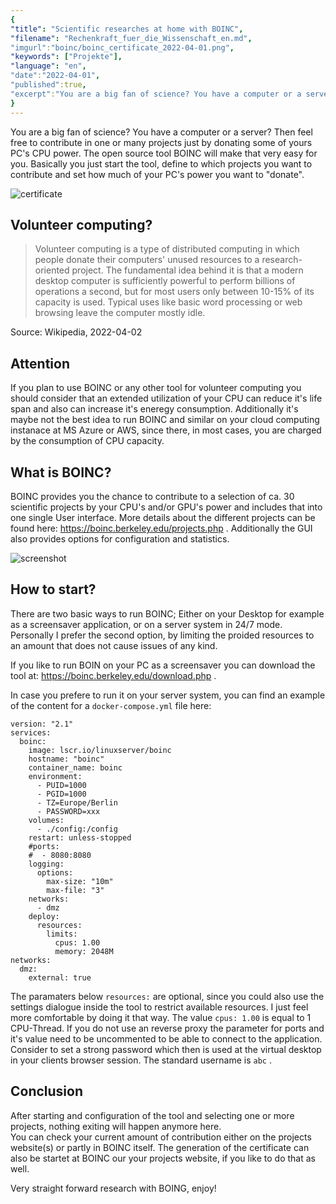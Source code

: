 ```yaml
---
{
"title": "Scientific researches at home with BOINC",
"filename": "Rechenkraft_fuer_die_Wissenschaft_en.md",
"imgurl":"boinc/boinc_certificate_2022-04-01.png",
"keywords": ["Projekte"],
"language": "en",
"date":"2022-04-01",
"published":true,
"excerpt":"You are a big fan of science? You have a computer or a server? Then feel free to contribute in one or many projects just by donating some of yours PC's CPU power."
}
---
```

You are a big fan of science? You have a computer or a server? Then feel free to contribute in one or many projects just by donating some of yours PC's CPU power. The open source tool BOINC will make that very easy for you. Basically you just start the tool, define to which projects you want to contribute and set how much of your PC's power you want to "donate".

![certificate](/media/full/boinc/boinc_certificate_2022-04-01.webp)

## Volunteer computing?
> Volunteer computing is a type of distributed computing in which people donate their computers' unused resources to a research-oriented project. The fundamental idea behind it is that a modern desktop computer is sufficiently powerful to perform billions of operations a second, but for most users only between 10-15% of its capacity is used. Typical uses like basic word processing or web browsing leave the computer mostly idle.

Source: Wikipedia, 2022-04-02

## Attention
If you plan to use BOINC or any other tool for volunteer computing you should consider that an extended utilization of your CPU can reduce it's life span and also can increase it's eneregy consumption.
Additionally it's maybe not the best idea to run BOINC and similar on your cloud computing instanace at MS Azure or AWS, since there, in most cases, you are charged by the consumption of CPU capacity.

## What is BOINC?
BOINC provides you the chance to contribute to a selection of ca. 30 scientific projects by your CPU's and/or GPU's power and includes that into one single User interface. More details about the different projects can be found here: https://boinc.berkeley.edu/projects.php . Additionally the GUI also provides options for configuration and statistics.

![screenshot](/media/full/boinc/boinc_screenshot.webp)


## How to start?
There are two basic ways to run BOINC; Either on your Desktop for example as a screensaver application, or on a server system in 24/7 mode. Personally I prefer the second option, by limiting the proided resources to an amount that does not cause issues of any kind.

If you like to run BOIN on your PC as a screensaver you can download the tool at: https://boinc.berkeley.edu/download.php .

In case you prefere to run it on your server system, you can find an example of the content for a `docker-compose.yml` file here:

```
version: "2.1"
services:
  boinc:
    image: lscr.io/linuxserver/boinc
    hostname: "boinc"
    container_name: boinc
    environment:
      - PUID=1000
      - PGID=1000
      - TZ=Europe/Berlin
      - PASSWORD=xxx
    volumes:
      - ./config:/config
    restart: unless-stopped
    #ports:
    #  - 8080:8080
    logging:
      options:
        max-size: "10m"
        max-file: "3"
    networks:
      - dmz
    deploy:
      resources:
        limits:
          cpus: 1.00
          memory: 2048M
networks:
  dmz:
    external: true
````

The paramaters below `resources:` are optional, since you could also use the settings dialogue inside the tool to restrict available resources. I just feel more comfortable by doing it that way. The value `cpus: 1.00` is equal to 1 CPU-Thread.
If you do not use an reverse proxy the parameter for ports and it's value need to be uncommented to be able to connect to the application.
Consider to set a strong password which then is used at the virtual desktop in your clients browser session. The standard username is `abc` .

## Conclusion
After starting and configuration of the tool and selecting one or more projects, nothing exiting will happen anymore here.  
You can check your current amount of contribution either on the projects website(s) or partly in BOINC itself.
The generation of the certificate can also be startet at BOINC our your projects website, if you like to do that as well.

Very straight forward research with BOING, enjoy!